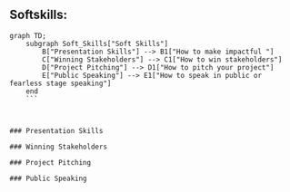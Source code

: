 
## Softskills:

```mermaid
graph TD;
    subgraph Soft_Skills["Soft Skills"]
        B["Presentation Skills"] --> B1["How to make impactful "]
        C["Winning Stakeholders"] --> C1["How to win stakeholders"]
        D["Project Pitching"] --> D1["How to pitch your project"]
        E["Public Speaking"] --> E1["How to speak in public or fearless stage speaking"]
    end
    ```



### Presentation Skills

### Winning Stakeholders

### Project Pitching

### Public Speaking